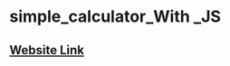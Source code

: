 # simple_calculator_With _JS
## [Website Link](https://lobnamuhamed.github.io/simple_calculator_with_JS/)
